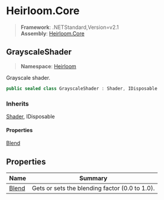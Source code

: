 # Heirloom.Core

> **Framework**: .NETStandard,Version=v2.1  
> **Assembly**: [Heirloom.Core][0]  

## GrayscaleShader

> **Namespace**: [Heirloom][0]  

Grayscale shader.

```cs
public sealed class GrayscaleShader : Shader, IDisposable
```

### Inherits

[Shader][1], IDisposable

#### Properties

[Blend][2]

## Properties

| Name       | Summary                                        |
|------------|------------------------------------------------|
| [Blend][2] | Gets or sets the blending factor (0.0 to 1.0). |

[0]: ../Heirloom.Core.md
[1]: Heirloom.Shader.md
[2]: Heirloom.GrayscaleShader.Blend.md
